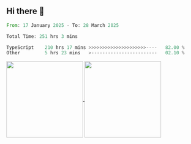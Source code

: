 ## Hi there 👋
<!--START_SECTION:waka-->

```rust
From: 17 January 2025 - To: 28 March 2025

Total Time: 251 hrs 3 mins

TypeScript    210 hrs 17 mins >>>>>>>>>>>>>>>>>>>>>----   82.00 %
Other         5 hrs 23 mins   >------------------------   02.10 %
```

<!--END_SECTION:waka-->

<a href="https://github.com/anuraghazra/github-readme-stats">
  <img height=200 align="center" src="https://github-readme-stats.vercel.app/api/top-langs/?username=paulgeorge35&layout=donut&langs_count=5&theme=transparent" />
</a>
<a href="https://github.com/anuraghazra/convoychat">
  <img height=200 align="center" src="https://github-readme-stats.vercel.app/api?username=paulgeorge35&show_icons=true&show=prs_merged&theme=transparent&rank_icon=github" />
</a>
